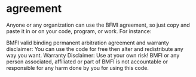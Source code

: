 # agreement
Anyone or any organization can use the BFMI agreement, so just copy and paste it in or on your code, program, or work. For instance:

BMFI valid binding permanent arbitration agreement and warranty disclaimer:
You can use the code for free then alter and redistribute any way you want.
Warranty Disclaimer: Use at your own risk! BMFI or any person associated, affiliated or part of BMFI is not accountable or responsible for any harm done by you for using this code.



